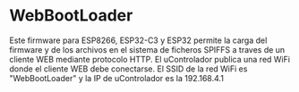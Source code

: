 # WebBootLoader

Este firmware para ESP8266, ESP32-C3 y ESP32 permite la carga del firmware
y de los archivos en el sistema de ficheros SPIFFS a traves de
un cliente WEB mediante protocolo HTTP.
El uControlador publica una red WiFi donde el cliente WEB debe
conectarse. El SSID de la red WiFi es "WebBootLoader" y la IP de
uControlador es la 192.168.4.1
